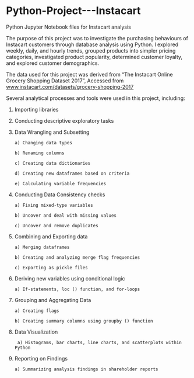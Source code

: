# Python-Project---Instacart
Python Jupyter Notebook files for Instacart analysis

The purpose of this project was to investigate the purchasing behaviours of Instacart customers through database analysis using Python. I explored weekly, daily, and hourly trends, grouped products into simpler pricing categories, investigated product popularity, determined customer loyalty, and explored customer demographics. 

The data used for this project was derived from “The Instacart Online Grocery Shopping
Dataset 2017”, Accessed from www.instacart.com/datasets/grocery-shopping-2017

Several analytical processes and tools were used in this project, including:
1. Importing libraries 
2. Conducting descriptive exploratory tasks
3. Data Wrangling and Subsetting
   
       a) Changing data types
   
       b) Renaming columns
   
       c) Creating data dictionaries
   
       d) Creating new dataframes based on criteria
   
       e) Calculating variable frequencies

5. Conducting Data Consistency checks

       a) Fixing mixed-type variables

       b) Uncover and deal with missing values

       c) Uncover and remove duplicates

6. Combining and Exporting data

       a) Merging dataframes

       b) Creating and analyzing merge flag frequencies

       c) Exporting as pickle files

7. Deriving new variables using conditional logic

       a) If-statements, loc () function, and for-loops

8. Grouping and Aggregating Data

       a) Creating flags

       b) Creating summary columns using groupby () function

9. Data Visualization

        a) Histograms, bar charts, line charts, and scatterplots within Python

10. Reporting on Findings

        a) Summarizing analysis findings in shareholder reports
